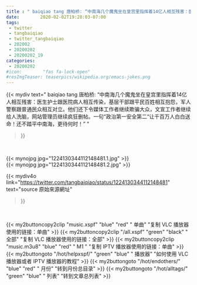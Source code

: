 ```yaml
---
title : " baiqiao tang 唐柏桥: “中南海几个魔鬼坐在皇宫里指挥着14亿人相互残害：医生护士跟医院病人相互传染，基层干部跟平民百姓相互抱怨，军人警察跟普通民众相互对立。他们还下令媒体工作者继续欺骗大众，文宣工作者继续给人洗脑，网站管理员继续疯狂删帖。一句“政治第一安全第二“让千百万人白白送命！还不踏平中南海，更待何时！”  "
date:        2020-02-02T19:28:03-07:00
tags:
 - twitter
 - tangbaiqiao
 - twitter_tangbaiqiao
 - 202002
 - 20200202
 - 20200202_19
categories:
 - 20200202
#icon:        "fas fa-lock-open"
#resImgTeaser: teaserpics/wikipedia.org/emacs-jokes.png
---
```


{{< mydiv text=" baiqiao tang 唐柏桥: “中南海几个魔鬼坐在皇宫里指挥着14亿人相互残害：医生护士跟医院病人相互传染，基层干部跟平民百姓相互抱怨，军人警察跟普通民众相互对立。他们还下令媒体工作者继续欺骗大众，文宣工作者继续给人洗脑，网站管理员继续疯狂删帖。一句“政治第一安全第二“让千百万人白白送命！还不踏平中南海，更待何时！”  "
>}}
<br>


 {{< mynojpg jpg="1224130344112148481.1.jpg" >}}<br>  {{< mynojpg jpg="1224130344112148481.2.jpg" >}}<br> 



{{< mydiv4o link="https://twitter.com/tangbaiqiao/status/1224130344112148481"
text="source 原始來源網址"
>}}


<br>



{{< my2buttoncopy2clip "music.xspf"        "blue"   "red"    " 单曲"  "复制 VLC 播放器使用的链接：单曲" >}} {{< my2buttoncopy2clip "/all.xspf"         "green"  "black"  " 全部"  "复制 VLC 播放器使用的链接：全部" >}} {{< my2buttoncopy2clip "music.m3u8"        "blue"   "red"    " M1 "    "复制 IPTV 播放器使用的链接：单曲" >}} {{< my2buttongoto      "/hot/helpxspf/"    "green"  "blue"   " 播放器" "如何使用 VLC 播放器或者 IPTV 播放器的教程" >}} {{< my2buttongoto      "/hot/endothers/"   "blue"   "red"    " 月份"   "转到月份总目录" >}} {{< my2buttongoto      "/hot/alltags/"     "green"  "blue"   " 列表"   "转到文章总列表" >}} 
